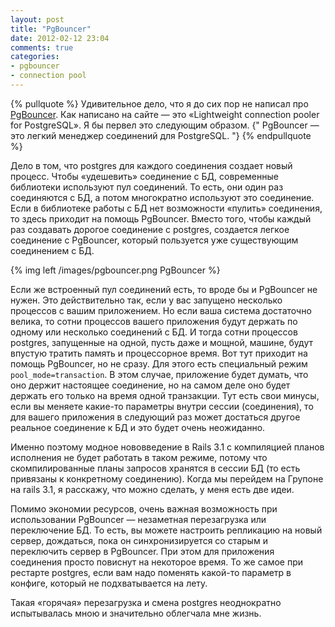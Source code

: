 ```yaml
---
layout: post
title: "PgBouncer"
date: 2012-02-12 23:04
comments: true
categories: 
- pgbouncer
- connection pool
---
```


{% pullquote %}
Удивительное дело, что я до сих пор не написал про [PgBouncer](http://pgfoundry.org/projects/pgbouncer/). Как написано
на сайте — это «Lightweight connection pooler for PostgreSQL». Я бы первел это следующим образом.
{" PgBouncer — это легкий менеджер соединений для PostgreSQL. "}
{% endpullquote %}

Дело в том, что postgres для каждого соединения создает новый процесс. Чтобы «удешевить» соединение с БД, современные
библиотеки используют пул соединений. То есть, они один раз соединяются с БД, а потом многократно используют это
соединение. Если в библиотеке работы с БД нет возможности «пулить» соединения, то здесь приходит на помощь PgBouncer.
Вместо того, чтобы каждый раз создавать дорогое соединение с postgres, создается легкое соединение с PgBouncer, который
пользуется уже существующим соединением с БД.

{% img left /images/pgbouncer.png PgBouncer %}

Если же встроенный пул соединений есть, то вроде бы и PgBouncer не нужен.  Это действительно так, если у вас запущено
несколько процессов с вашим приложением. Но если ваша система достаточно велика, то сотни процессов вашего приложения
будут держать по одному или несколько соединений с БД. И тогда сотни процессов postgres, запущенные
на одной, пусть даже и мощной, машине, будут впустую тратить память и процессорное время. Вот тут приходит на помощь
PgBouncer, но не сразу. Для этого есть специальный режим `pool_mode=transaction`. В этом случае, приложение будет
думать, что оно держит настоящее соединение, но на самом деле оно будет держать его только на время одной транзакции. Тут есть
свои минусы, если вы меняете какие-то параметры внутри сессии (соединения), то для вашего приложения в следующий раз
может достаться другое реальное соединение к БД и это будет очень неожиданно.

Именно поэтому модное нововведение в Rails 3.1 с компиляцией планов исполнения не будет работать в таком режиме, потому что 
скомпилированные планы запросов хранятся в сессии БД (то есть привязаны к конкретному соединению). Когда мы перейдем на
Групоне на rails 3.1, я расскажу, что можно сделать, у меня есть две идеи.

Помимо экономии ресурсов, очень важная возможность при использовании PgBouncer — незаметная перезагрузка или
переключение БД. То есть, вы можете настроить репликацию на новый сервер, дождаться, пока он синхронизируется со старым и 
переключить сервер в PgBouncer. При этом для приложения соединения просто повиснут на некоторое время. То же самое при
рестарте postgres, если вам надо поменять какой-то параметр в конфиге, который не подхватывается на лету.

Такая «горячая» перезагрузка и смена postgres неоднократно испытывалась мною и значительно облегчала мне жизнь.
